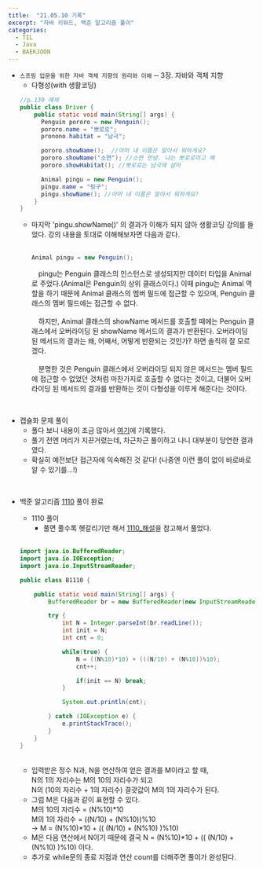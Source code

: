 ```yaml
---
title:  "21.05.10 기록"
excerpt: "자바 키워드, 백준 알고리즘 풀이"
categories:
  - TIL
  - Java
  - BAEKJOON
---
```



+ `스프링 입문을 위한 자바 객체 지향의 원리와 이해` ─ 3장. 자바와 객체 지향
  + 다형성(with 생활코딩)
  ```java
  //p.130 예제
  public class Driver {
      public static void main(String[] args) {
        Penguin pororo = new Penguin();
        pororo.name = "뽀로로";
        pronono.habitat = "남극";

        pororo.showName();  //어머 내 이름은 알아서 뭐하게요?
        pororo.showName("소연"); //소연 안녕. 나는 뽀로로라고 해
        pororo.showHabitat(); //뽀로로는 남극에 살아

        Animal pingu = new Penguin();
        pingu.name = "핑구";
        pingu.showName(); //어머 내 이름은 알아서 뭐하게요?
      }
  }
  ```
    + 마지막 'pingu.showName()' 의 결과가 이해가 되지 않아 생활코딩 강의를 들었다. 강의 내용을 토대로 이해해보자면 다음과 같다.<br /><br />
      ```java
      Animal pingu = new Penguin();
      ```
      　pingu는 Penguin 클래스의 인스턴스로 생성되지만 데이터 타입을 Animal로 주었다.(Animal은 Penguin의 상위 클래스이다.) 이때 pingu는 Animal 역할을 하기 때문에 Animal 클래스의 멤버 필드에 접근할 수 있으며, Penguin 클래스의 멤버 필드에는 접근할 수 없다.<br /><br />
      　하지만, Animal 클래스의 showName 메서드를 호출할 때에는 Penguin 클래스에서 오버라이딩 된 showName 메서드의 결과가 반환된다. 오버라이딩 된 메서드의 결과는 왜, 어째서, 어떻게 반환되는 것인가? 하면 솔직히 잘 모르겠다.<br /><br />
      　분명한 것은 Penguin 클래스에서 오버라이딩 되지 않은 메서드는 멤버 필드에 접근할 수 없었던 것처럼 마찬가지로 호출할 수 없다는 것이고, 더불어 오버라이딩 된 메서드의 결과를 반환하는 것이 다형성을 이루게 해준다는 것이다.

<br />

  + 캡슐화 문제 풀이
    + 풀다 보니 내용이 조금 많아서 [여기](https://velog.io/@liv660/%EC%BA%A1%EC%8A%90%ED%99%94-%EB%AC%B8%EC%A0%9C%ED%92%80%EC%9D%B4)에 기록했다.
    + 풀기 전엔 머리가 지끈거렸는데, 차근차근 풀이하고 나니 대부분이 당연한 결과였다.
    + 확실히 예전보단 접근자에 익숙해진 것 같다! (나중엔 이런 풀이 없이 바로바로 알 수 있기를...!)

<br />

+ 백준 알고리즘 [1110](https://www.acmicpc.net/problem/1110) 풀이 완료

  + 1110 풀이
    + 풀면 풀수록 헷갈리기만 해서 [1110_해설](https://st-lab.tistory.com/42)을 참고해서 풀었다.
    <br/>

  ```java
  import java.io.BufferedReader;
  import java.io.IOException;
  import java.io.InputStreamReader;

  public class B1110 {

      public static void main(String[] args) {
          BufferedReader br = new BufferedReader(new InputStreamReader(System.in));

          try {
              int N = Integer.parseInt(br.readLine());
              int init = N;
              int cnt = 0;

              while(true) {
                  N = ((N%10)*10) + (((N/10) + (N%10))%10);
                  cnt++;

                  if(init == N) break;
              }

              System.out.println(cnt);

          } catch (IOException e) {
              e.printStackTrace();
          }
      }
  }
  ```
  <br />

    + 입력받은 정수 N과, N을 연산하여 얻은 결과를 M이라고 할 때, <br/>
      N의 1의 자리수는 M의 10의 자리수가 되고<br/>
      N의 (10의 자리수 + 1의 자리수) 결괏값이 M의 1의 자리수가 된다.
    + 그럼 M은 다음과 같이 표현할 수 있다.<br />
      M의 10의 자리수 = (N%10)*10 <br />
      M의 1의 자리수 = ((N/10) + (N%10))%10 <br />
      → M = (N%10)*10 + (( (N/10) + (N%10) )%10)
    + M은 다음 연산에서 N이기 때문에 결국  N = (N%10)*10 + (( (N/10) + (N%10) )%10) 이다.
    + 추가로 while문의 종료 지점과 연산 count를 더해주면 풀이가 완성된다.

